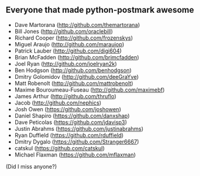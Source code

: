 Everyone that made python-postmark awesome
----------------------------------------

- Dave Martorana (http://github.com/themartorana)
- Bill Jones (http://github.com/oraclebill)
- Richard Cooper (http://github.com/frozenskys) 
- Miguel Araujo (http://github.com/maraujop) 
- Patrick Lauber (http://github.com/digi604) 
- Brian McFadden (http://github.com/brimcfadden) 
- Joel Ryan (http://github.com/joelryan2k) 
- Ben Hodgson (http://github.com/benhodgson) 
- Dmitry Golomidov (http://github.com/deeGraYve) 
- Matt Robenolt (http://github.com/mattrobenolt) 
- Maxime Bouroumeau-Fuseau (http://github.com/maximebf) 
- James Arthur (http://github.com/thruflo) 
- Jacob (http://github.com/nephics) 
- Josh Owen (https://github.com/joshowen)
- Daniel Shapiro (https://github.com/danxshap)
- Dave Peticolas (https://github.com/jdavisp3)
- Justin Abrahms (https://github.com/justinabrahms)
- Ryan Duffield (https://github.com/rduffield)
- Dmitry Dygalo (https://github.com/Stranger6667)
- catskul (https://github.com/catskul)
- Michael Flaxman (https://github.com/mflaxman)

(Did I miss anyone?)
